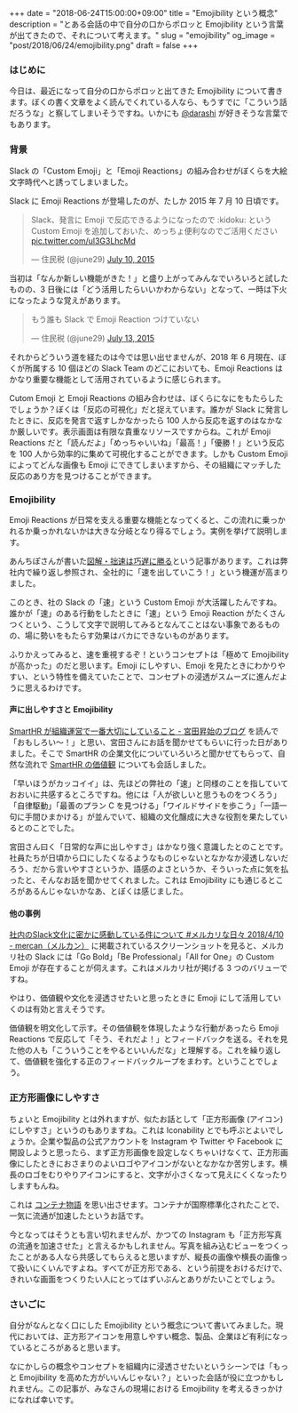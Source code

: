 +++
date = "2018-06-24T15:00:00+09:00"
title = "Emojibility という概念"
description = "とある会話の中で自分の口からポロッと Emojibility という言葉が出てきたので、それについて考えます。"
slug = "emojibility"
og_image = "post/2018/06/24/emojibility.png"
draft = false
+++

### はじめに

今日は、最近になって自分の口からポロッと出てきた Emojibility について書きます。ぼくの書く文章をよく読んでくれている人なら、もうすでに「こういう話だろうな」と察してしまいそうですね。いかにも <a href="https://twitter.com/darashi" title="Yoji Shidara (@darashi) | Twitter">@darashi</a> が好きそうな言葉でもあります。

### 背景

Slack の「Custom Emoji」と「Emoji Reactions」の組み合わせがぼくらを大絵文字時代へと誘ってしまいました。

Slack に Emoji Reactions が登場したのが、たしか 2015 年 7 月 10 日頃です。

<blockquote class="twitter-tweet" data-lang="en"><p lang="ja" dir="ltr">Slack、発言に Emoji で反応できるようになったので :kidoku: という Custom Emoji を追加しておいた、めっちょ便利なのでご活用ください <a href="http://t.co/ul3G3LhcMd">pic.twitter.com/ul3G3LhcMd</a></p>&mdash; 住民税 (@june29) <a href="https://twitter.com/june29/status/619306554420957185?ref_src=twsrc%5Etfw">July 10, 2015</a></blockquote>

当初は「なんか新しい機能がきた！」と盛り上がってみんなでいろいろと試したものの、3 日後には「どう活用したらいいかわからない」となって、一時は下火になったような覚えがあります。

<blockquote class="twitter-tweet" data-lang="en"><p lang="ja" dir="ltr">もう誰も Slack で Emoji Reaction つけていない</p>&mdash; 住民税 (@june29) <a href="https://twitter.com/june29/status/620415467983769600?ref_src=twsrc%5Etfw">July 13, 2015</a></blockquote>

それからどういう道を経たのは今では思い出せませんが、2018 年 6 月現在、ぼくが所属する 10 個ほどの Slack Team のどこにおいても、Emoji Reactions はかなり重要な機能として活用されているように感じられます。

Cutom Emoji と Emoji Reactions の組み合わせは、ぼくらになにをもたらしたでしょうか？ぼくは「反応の可視化」だと捉えています。誰かが Slack に発言したときに、反応を発言で返すしかなかったら 100 人から反応を返すのはなかなか厳しいです。表示画面は有限な貴重なリソースですからね。これが Emoji Reactions だと「読んだよ」「めっちゃいいね」「最高！」「優勝！」という反応を 100 人から効率的に集めて可視化することができます。しかも Custom Emoji によってどんな画像も Emoji にできてしまいますから、その組織にマッチした反応のあり方を見つけることができます。

### Emojibility

Emoji Reactions が日常を支える重要な機能となってくると、この流れに乗っかれるか乗っかれないかは大きな分岐となり得るでしょう。実例を挙げて説明します。

あんちぽさんが書いた<a href="https://blog.kentarok.org/entry/2017/01/17/002401" title="図解・拙速は巧遅に勝る - Kentaro Kuribayashi's blog">図解・拙速は巧遅に勝る</a>という記事があります。これは弊社内で繰り返し参照され、全社的に「速を出していこう！」という機運が高まりました。

このとき、社の Slack の「速」という Custom Emoji が大活躍したんですね。誰かが「速」のある行動をしたときに「速」という Emoji Reaction がたくさんつくという、こうして文字で説明してみるとなんてことはない事象であるものの、場に勢いをもたらす効果はバカにできないものがあります。

ふりかえってみると、速を重視するぞ！というコンセプトは「極めて Emojibility が高かった」のだと思います。Emoji にしやすい、Emoji を見たときにわかりやすい、という特性を備えていたことで、コンセプトの浸透がスムーズに進んだように思えるわけです。

#### 声に出しやすさと Emojibility

<a href="http://blog.shojimiyata.com/entry/2018/02/15/125904" title="SmartHR が組織運営で一番大切にしていること - 宮田昇始のブログ">SmartHR が組織運営で一番大切にしていること - 宮田昇始のブログ</a> を読んで「おもしろい〜！」と思い、宮田さんにお話を聞かせてもらいに行った日がありました。そこで SmartHR の企業文化についていろいろと聞かせてもらって、自然な流れで <a href="https://smarthr.co.jp/mission" title="Mission | 株式会社SmartHR">SmartHR の価値観</a> についても会話しました。

「早いほうがカッコイイ」は、先ほどの弊社の「速」と同様のことを指していておおいに共感するところですね。他には「人が欲しいと思うものをつくろう」「自律駆動」「最善のプラン C を見つける」「ワイルドサイドを歩こう」「一語一句に手間ひまかける」が並んでいて、組織の文化醸成に大きな役割を果たしているとのことでした。

宮田さん曰く「日常的な声に出しやすさ」はかなり強く意識したとのことです。社員たちが日頃から口にしたくなるようなものじゃないとなかなか浸透しないだろう、だから言いやすさというか、語感のよさというか、そういった点に気を払ったと、そんなお話を聞かせてくれました。これは Emojibility にも通じるところがあるんじゃないかなあ、とぼくは感じました。

#### 他の事例

<a href="http://mercan.mercari.com/entry/2018/04/10/163322" title="社内のSlack文化に密かに感動している件について #メルカリな日々 2018/4/10 - mercan（メルカン）">社内のSlack文化に密かに感動している件について #メルカリな日々 2018/4/10 - mercan（メルカン）</a> に掲載されているスクリーンショットを見ると、メルカリ社の Slack には「Go Bold」「Be Professional」「All for One」の Custom Emoji が存在することが伺えます。これはメルカリ社が掲げる 3 つのバリューですね。

やはり、価値観や文化を浸透させたいと思ったときに Emoji にして活用していくのは有効と言えそうです。

価値観を明文化して示す。その価値観を体現したような行動があったら Emoji Reactions で反応して「そう、それだよ！」とフィードバックを送る。それを見た他の人も「こういうことをやるといいんだな」と理解する。これを繰り返して、価値観を強化する正のフィードバックループをまわす。ということでしょう。

### 正方形画像にしやすさ

ちょいと Emojibility とは外れますが、似たお話として「正方形画像 (アイコン) にしやすさ」というのもありますね。これは Iconability とでも呼ぶとよいでしょうか。企業や製品の公式アカウントを Instagram や Twitter や Facebook に開設しようと思ったら、まず正方形画像を設定しなくちゃいけなくて、正方形画像にしたときにおさまりのよいロゴやアイコンがないとなかなか苦労します。横長のロゴをむりやりアイコンにすると、文字が小さくなって見えにくくなったりしますもんね。

これは <a href="https://www.amazon.co.jp/dp/B00F36MG8U/" title="コンテナ物語 | マルク レビンソン, 村井 章子 | 産業研究 | Kindleストア | Amazon">コンテナ物語</a> を思い出させます。コンテナが国際標準化されたことで、一気に流通が加速したというお話です。

今となってはそうとも言い切れませんが、かつての Instagram も「正方形写真の流通を加速させた」と言えるかもしれません。写真を組み込むビューをつくったことがある人なら共感してもらえると思いますが、縦長の画像や横長の画像って扱いにくいんですよね。すべてが正方形である、という前提をおけるだけで、きれいな画面をつくりたい人にとってはずいぶんとありがたいことでしょう。

### さいごに

自分がなんとなく口にした Emojibility という概念について書いてみました。現代においては、正方形アイコンを用意しやすい概念、製品、企業ほど有利になっているところがあると思います。

なにかしらの概念やコンセプトを組織内に浸透させたいというシーンでは「もっと Emojibility を高めた方がいいんじゃない？」といった会話が役に立つかもしれません。この記事が、みなさんの現場における Emojibility を考えるきっかけになれば幸いです。
